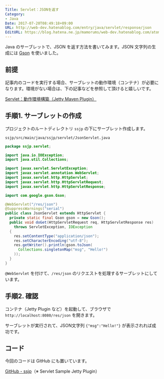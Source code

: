```yaml
---
Title: Servlet：JSONを返す
Category:
- Java
Date: 2017-07-20T08:49:18+09:00
URL: http://web-dev.hatenablog.com/entry/java/servlet/response/json
EditURL: https://blog.hatena.ne.jp/mamorums/web-dev.hatenablog.com/atom/entry/8599973812281144650
---
```


Java のサーブレットで、JSON を返す方法を書いてみます。JSON 文字列の生成には [Gson](https://github.com/google/gson) を使いました。


## 前提
記事内のコードを実行する場合、サーブレットの動作環境（コンテナ）が必要になります。環境がない場合は、下の記事などを参照して頂けると嬉しいです。

[Servlet：動作環境構築（Jetty Maven Plugin）](/entry/java/servlet/env/jetty-maven-plugin)


## 手順1. サーブレットの作成
プロジェクトのルートディレクトリ `ssjp` の下にサーブレット作成します。

`ssjp/src/main/java/ssjp/servlet/JsonServlet.java`

```java
package ssjp.servlet;

import java.io.IOException;
import java.util.Collections;

import javax.servlet.ServletException;
import javax.servlet.annotation.WebServlet;
import javax.servlet.http.HttpServlet;
import javax.servlet.http.HttpServletRequest;
import javax.servlet.http.HttpServletResponse;

import com.google.gson.Gson;

@WebServlet("/res/json")
@SuppressWarnings("serial")
public class JsonServlet extends HttpServlet {
  private static final Gson gson = new Gson();
  public void doGet(HttpServletRequest req, HttpServletResponse res)
    throws ServletException, IOException
  {
    res.setContentType("application/json");
    res.setCharacterEncoding("utf-8");
    res.getWriter().println(gson.toJson(
      Collections.singletonMap("msg", "Hello!")
    ));
  }
}
```

`@WebServlet` を付けて、`/res/json` のリクエストを処理するサーブレットにしています。


## 手順2. 確認
コンテナ（Jetty Plugin など）を起動して、ブラウザで `http://localhost:8080/res/json` を開きます。

サーブレットが実行されて、JSON文字列 `{"msg":"Hello!"}` が表示されれば成功です。


## コード
今回のコードは GitHub にも置いています。

[GitHub - ssjp](https://github.com/mamorum/blog/tree/master/code/servlet/ssjp)（※ Servlet Sample Jetty Plugin）
